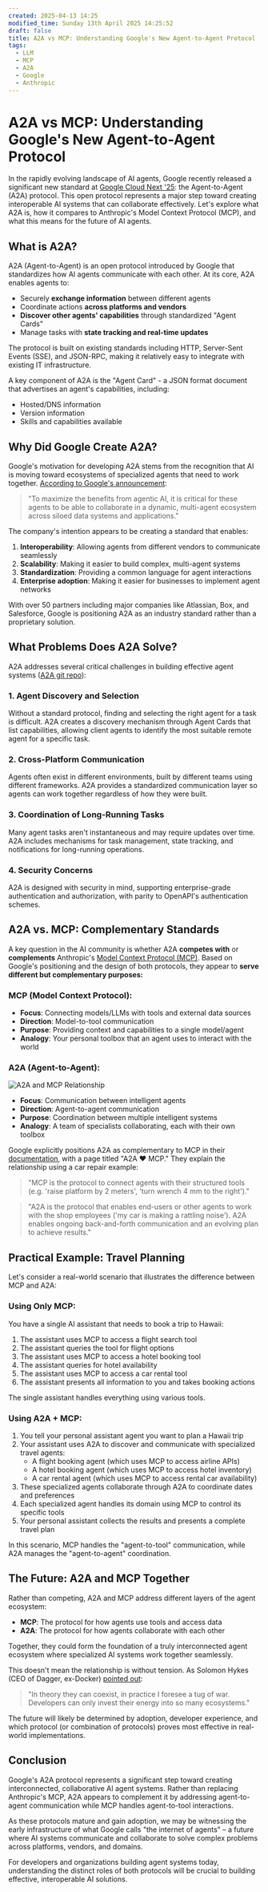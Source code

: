 ```yaml
---
created: 2025-04-13 14:25
modified_time: Sunday 13th April 2025 14:25:52
draft: false
title: A2A vs MCP: Understanding Google's New Agent-to-Agent Protocol
tags:
  - LLM
  - MCP
  - A2A
  - Google
  - Anthropic
---
```


# A2A vs MCP: Understanding Google's New Agent-to-Agent Protocol

In the rapidly evolving landscape of AI agents, Google recently released a significant new standard at [Google Cloud Next '25](https://cloud.google.com/blog/topics/google-cloud-next/welcome-to-google-cloud-next25): the Agent-to-Agent (A2A) protocol. This open protocol represents a major step toward creating interoperable AI systems that can collaborate effectively. Let's explore what A2A is, how it compares to Anthropic's Model Context Protocol (MCP), and what this means for the future of AI agents.

## What is A2A?

A2A (Agent-to-Agent) is an open protocol introduced by Google that standardizes how AI agents communicate with each other. At its core, A2A enables agents to:

- Securely **exchange information** between different agents
- Coordinate actions **across platforms and vendors**
- **Discover other agents' capabilities** through standardized "Agent Cards"
- Manage tasks with **state tracking and real-time updates**

The protocol is built on existing standards including HTTP, Server-Sent Events (SSE), and JSON-RPC, making it relatively easy to integrate with existing IT infrastructure.

A key component of A2A is the "Agent Card" - a JSON format document that advertises an agent's capabilities, including:
- Hosted/DNS information
- Version information
- Skills and capabilities available

## Why Did Google Create A2A?

Google's motivation for developing A2A stems from the recognition that AI is moving toward ecosystems of specialized agents that need to work together. [According to Google's announcement](https://developers.googleblog.com/en/a2a-a-new-era-of-agent-interoperability/):

> "To maximize the benefits from agentic AI, it is critical for these agents to be able to collaborate in a dynamic, multi-agent ecosystem across siloed data systems and applications."

The company's intention appears to be creating a standard that enables:

1. **Interoperability**: Allowing agents from different vendors to communicate seamlessly
2. **Scalability**: Making it easier to build complex, multi-agent systems
3. **Standardization**: Providing a common language for agent interactions
4. **Enterprise adoption**: Making it easier for businesses to implement agent networks

With over 50 partners including major companies like Atlassian, Box, and Salesforce, Google is positioning A2A as an industry standard rather than a proprietary solution.

## What Problems Does A2A Solve?

A2A addresses several critical challenges in building effective agent systems ([A2A git repo](https://github.com/google/A2A)):

### 1. Agent Discovery and Selection

Without a standard protocol, finding and selecting the right agent for a task is difficult. A2A creates a discovery mechanism through Agent Cards that list capabilities, allowing client agents to identify the most suitable remote agent for a specific task.

### 2. Cross-Platform Communication

Agents often exist in different environments, built by different teams using different frameworks. A2A provides a standardized communication layer so agents can work together regardless of how they were built.

### 3. Coordination of Long-Running Tasks

Many agent tasks aren't instantaneous and may require updates over time. A2A includes mechanisms for task management, state tracking, and notifications for long-running operations.

### 4. Security Concerns

A2A is designed with security in mind, supporting enterprise-grade authentication and authorization, with parity to OpenAPI's authentication schemes.


## A2A vs. MCP: Complementary Standards

A key question in the AI community is whether A2A **competes with** or **complements** Anthropic's [Model Context Protocol (MCP)](https://modelcontextprotocol.io/introduction). Based on Google's positioning and the design of both protocols, they appear to **serve different but complementary purposes:**

### MCP (Model Context Protocol):
- **Focus**: Connecting models/LLMs with tools and external data sources
- **Direction**: Model-to-tool communication
- **Purpose**: Providing context and capabilities to a single model/agent
- **Analogy**: Your personal toolbox that an agent uses to interact with the world

### A2A (Agent-to-Agent):
![A2A and MCP Relationship](https://google.github.io/A2A/images/a2a_mcp.png)

- **Focus**: Communication between intelligent agents
- **Direction**: Agent-to-agent communication
- **Purpose**: Coordination between multiple intelligent systems
- **Analogy**: A team of specialists collaborating, each with their own toolbox

Google explicitly positions A2A as complementary to MCP in their [documentation](https://google.github.io/A2A/#/topics/a2a_and_mcp), with a page titled "A2A ❤️ MCP." They explain the relationship using a car repair example:

> "MCP is the protocol to connect agents with their structured tools (e.g. 'raise platform by 2 meters', 'turn wrench 4 mm to the right')."

> "A2A is the protocol that enables end-users or other agents to work with the shop employees ('my car is making a rattling noise'). A2A enables ongoing back-and-forth communication and an evolving plan to achieve results."

## Practical Example: Travel Planning

Let's consider a real-world scenario that illustrates the difference between MCP and A2A:

### Using Only MCP:

You have a single AI assistant that needs to book a trip to Hawaii:

1. The assistant uses MCP to access a flight search tool
2. The assistant queries the tool for flight options
3. The assistant uses MCP to access a hotel booking tool
4. The assistant queries for hotel availability
5. The assistant uses MCP to access a car rental tool
6. The assistant presents all information to you and takes booking actions

The single assistant handles everything using various tools.

### Using A2A + MCP:

1. You tell your personal assistant agent you want to plan a Hawaii trip
2. Your assistant uses A2A to discover and communicate with specialized travel agents:
   - A flight booking agent (which uses MCP to access airline APIs)
   - A hotel booking agent (which uses MCP to access hotel inventory)
   - A car rental agent (which uses MCP to access rental car availability)
3. These specialized agents collaborate through A2A to coordinate dates and preferences
4. Each specialized agent handles its domain using MCP to control its specific tools
5. Your personal assistant collects the results and presents a complete travel plan

In this scenario, MCP handles the "agent-to-tool" communication, while A2A manages the "agent-to-agent" coordination.

## The Future: A2A and MCP Together

Rather than competing, A2A and MCP address different layers of the agent ecosystem:

- **MCP**: The protocol for how agents use tools and access data
- **A2A**: The protocol for how agents collaborate with each other

Together, they could form the foundation of a truly interconnected agent ecosystem where specialized AI systems work together seamlessly.

This doesn't mean the relationship is without tension. As Solomon Hykes (CEO of Dagger, ex-Docker) [pointed out](https://x.com/solomonstre/status/1909983975243661768):

> "In theory they can coexist, in practice I foresee a tug of war. Developers can only invest their energy into so many ecosystems."

The future will likely be determined by adoption, developer experience, and which protocol (or combination of protocols) proves most effective in real-world implementations.

## Conclusion

Google's A2A protocol represents a significant step toward creating interconnected, collaborative AI agent systems. Rather than replacing Anthropic's MCP, A2A appears to complement it by addressing agent-to-agent communication while MCP handles agent-to-tool interactions.

As these protocols mature and gain adoption, we may be witnessing the early infrastructure of what Google calls "the internet of agents" – a future where AI systems communicate and collaborate to solve complex problems across platforms, vendors, and domains.

For developers and organizations building agent systems today, understanding the distinct roles of both protocols will be crucial to building effective, interoperable AI solutions.

